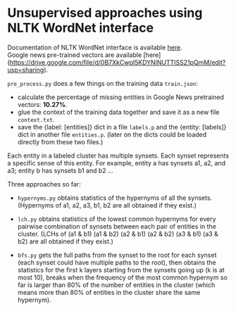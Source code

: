 # Unsupervised approaches using NLTK WordNet interface

Documentation of NLTK WordNet interface is available [here](http://www.nltk.org/howto/wordnet.html). </br>
Google news pre-trained vectors are available [here] (https://drive.google.com/file/d/0B7XkCwpI5KDYNlNUTTlSS21pQmM/edit?usp=sharing).

`pre_process.py` does a few things on the training data `train.json`:
* calculate the percentage of missing entities in Google News pretrained vectors: **10.27%**.
* glue the context of the training data together and save it as a new file `context.txt`.
* save the {label: [entities]} dict in a file `labels.p` and the {entity: [labels]} dict in another file `entities.p`. (later on the dicts could be loaded directly from these two files.)

Each entity in a labeled cluster has multiple synsets. Each synset represents a specific sense of this entity.
For example, entity a has synsets a1, a2, and a3; entity b has synsets b1 and b2 … 

Three approaches so far:
* `hypernyms.py` obtains statistics of the hypernyms of all the synsets. (Hypernyms of a1, a2, a3, b1, b2 are all obtained if they exist.)

* `lch.py` obtains statistics of the lowest common hypernyms for every pairwise combination of synsets between each pair of entities in the cluster. (LCHs of (a1 & b1) (a1 & b2) (a2 & b1) (a2 & b2) (a3 & b1) (a3 & b2) are all obtained if they exist.)

* `bfs.py` gets the full paths from the synset  to the root for each synset (each synset could have multiple paths to the root), then obtains the statistics for the first k layers starting from the synsets going up (k is at most 10), breaks when the frequency of the most common hypernym so far is larger than 80% of the number of entities in the cluster (which means more than 80% of entities in the cluster share the same hypernym). 
